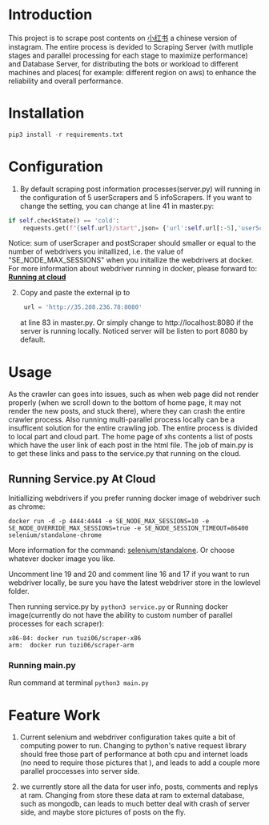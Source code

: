 # Introduction
This project is to scrape post contents on [小红书](https://www.xiaohongshu.com/explore) a chinese version of instagram. The entire process is devided to Scraping Server (with mutliple stages and parallel processing for each stage to maximize performance) and Database Server, for distributing the bots or workload to different machines and places( for example: different region on aws) to enhance the reliability and overall performance.

# Installation
```python
pip3 install -r requirements.txt
```
# Configuration
1. By default scraping post information processes(server.py) will running in the configuration of 5 userScrapers and 5 infoScrapers. If you want to change the setting, you can change at line 41 in master.py:
```python
if self.checkState() == 'cold':
    requests.get(f"{self.url}/start",json= {'url':self.url[:-5],'userScraper':5,'postScraper':5,'userlog':userlog},timeout=1000)
```
Notice: sum of userScraper and postScraper should smaller or equal to the number of webdrivers you initallized, i.e.  the value of "SE_NODE_MAX_SESSIONS" when you initallize the webdrivers at docker. For more information about webdriver running in docker, please forward to: **[Running at cloud](#running-service.py-at-cloud)**<br>

2. Copy and paste the external ip to
    ``` python
     url = 'http://35.208.236.78:8080'
    ```
    at line 83 in master.py. Or simply change to http://localhost:8080 if the server is running locally. Noticed server will be listen to port 8080 by default.
   
# Usage
As the crawler can goes into issues, such as when web page did not render properly (when we scroll down to the bottom of home page, it may not render the new posts, and stuck there), where they can crash the entire crawler process. Also running multi-parallel process locally can be a insufficent solution for the entire crawling job. The entire process is divided to local part and cloud part.
The home page of xhs contents a list of posts which have the user link of each post in the html file. The job of main.py is to get these links and pass to the service.py that running on the cloud.

## Running Service.py At Cloud
Initiallizing webdrivers if you prefer running docker image of webdriver such as chrome:

```docker run -d -p 4444:4444 -e SE_NODE_MAX_SESSIONS=10 -e SE_NODE_OVERRIDE_MAX_SESSIONS=true -e SE_NODE_SESSION_TIMEOUT=86400 selenium/standalone-chrome```

More information for the command: [selenium/standalone](https://hub.docker.com/r/selenium/standalone-chrome).
Or choose whatever docker image you like.

Uncomment line 19 and 20 and comment line 16 and 17 if you want to run webdriver locally, be sure you have the latest webdriver store in the lowlevel folder.

Then running service.py by
```python3 service.py```
or Running docker image(currently do not have the ability to custom number of parallel processes for each scraper):
```
x86-84: docker run tuzi06/scraper-x86
arm:  docker run tuzi06/scraper-arm
```

### Running main.py
Run command at terminal
```python3 main.py```

# Feature Work
1. Current selenium and webdriver configuration takes quite a bit of computing power to run. Changing to python's native request library should free those part of performance at both cpu and internet loads (no need to require those pictures that ), and leads to add a couple more parallel proccesses into server side.

2. we currently store all the data for user info, posts, comments and replys at ram. Changing from store these data at ram to external database, such as mongodb, can leads to much better deal with crash of server side, and maybe store pictures of posts on the fly.
